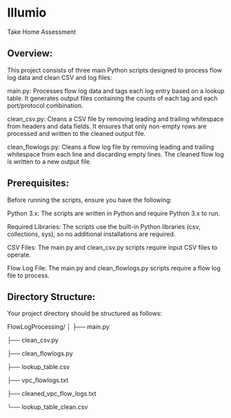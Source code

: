 # Illumio
Take Home Assessment


## Overview: 
This project consists of three main Python scripts designed to process flow log data and clean CSV and log files:

main.py: Processes flow log data and tags each log entry based on a lookup table. It generates output files containing the counts of each tag and each port/protocol combination.

clean_csv.py: Cleans a CSV file by removing leading and trailing whitespace from headers and data fields. It ensures that only non-empty rows are processed and written to the cleaned output file.

clean_flowlogs.py: Cleans a flow log file by removing leading and trailing whitespace from each line and discarding empty lines. The cleaned flow log is written to a new output file.

## Prerequisites: 
Before running the scripts, ensure you have the following:

Python 3.x: The scripts are written in Python and require Python 3.x to run.

Required Libraries: The scripts use the built-in Python libraries (csv, collections, sys), so no additional installations are required.

CSV Files: The main.py and clean_csv.py scripts require input CSV files to operate.

Flow Log File: The main.py and clean_flowlogs.py scripts require a flow log file to process.

## Directory Structure:

Your project directory should be structured as follows:

  FlowLogProcessing/
│
├── main.py

├── clean_csv.py

├── clean_flowlogs.py

├── lookup_table.csv

├── vpc_flowlogs.txt

├── cleaned_vpc_flow_logs.txt

└── lookup_table_clean.csv

